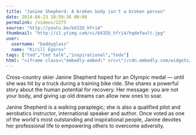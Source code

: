 ```yaml
---
title: "Janine Shepherd: A broken body isn't a broken person"
date: 2014-04-23 18:59:36 00:00
permalink: /videos/2275
source: "http://youtu.be/bX32U_hfri4"
thumbnail: "http://i1.ytimg.com/vi/bX32U_hfri4/hqdefault.jpg"
user:
  username: "baddyglass"
  name: "Kirill Egorov"
tags: ["ted","ted talk","inspirational","tedx"]
html: "<iframe class=\"embedly-embed\" src=\"//cdn.embedly.com/widgets/media.html?src=http%3A%2F%2Fwww.youtube.com%2Fembed%2FbX32U_hfri4%3Fwmode%3Dtransparent%26feature%3Doembed&wmode=transparent&url=http%3A%2F%2Fwww.youtube.com%2Fwatch%3Fv%3DbX32U_hfri4&image=http%3A%2F%2Fi1.ytimg.com%2Fvi%2FbX32U_hfri4%2Fhqdefault.jpg&key=daaebf4d9cdd46779200162d0ca86e20&type=text%2Fhtml&schema=youtube\" width=\"854\" height=\"480\" scrolling=\"no\" frameborder=\"0\" allowfullscreen></iframe>"
---
```


Cross-country skier Janine Shepherd hoped for an Olympic medal — until she was hit by a truck during a training bike ride. She shares a powerful story about the human potential for recovery. Her message: you are not your body, and giving up old dreams can allow new ones to soar.

Janine Shepherd is a walking paraplegic; she is also a qualified pilot and aerobatics instructor, international speaker and author. Once voted as one of the world's most outstanding and inspirational people, Janine devotes her professional life to empowering others to overcome adversity.